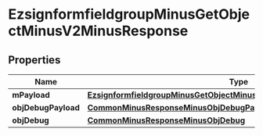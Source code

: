 
# EzsignformfieldgroupMinusGetObjectMinusV2MinusResponse

## Properties
Name | Type | Description | Notes
------------ | ------------- | ------------- | -------------
**mPayload** | [**EzsignformfieldgroupMinusGetObjectMinusV2MinusResponseMinusMPayload**](EzsignformfieldgroupMinusGetObjectMinusV2MinusResponseMinusMPayload.md) |  | 
**objDebugPayload** | [**CommonMinusResponseMinusObjDebugPayload**](CommonMinusResponseMinusObjDebugPayload.md) |  |  [optional]
**objDebug** | [**CommonMinusResponseMinusObjDebug**](CommonMinusResponseMinusObjDebug.md) |  |  [optional]



